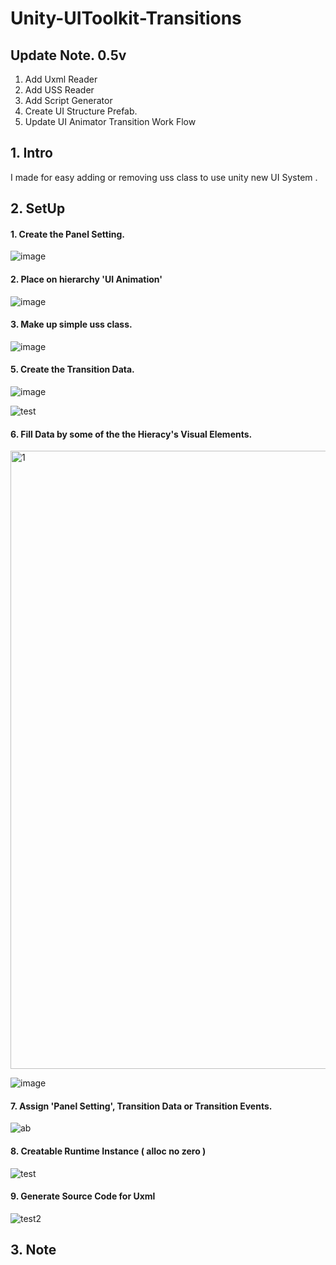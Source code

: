 # Unity-UIToolkit-Transitions

## Update Note. 0.5v

1. Add Uxml Reader
2. Add USS Reader
3. Add Script Generator
4. Create UI Structure Prefab.
5. Update UI Animator Transition Work Flow

## 1. Intro

I made for easy adding or removing uss class to use unity new UI System .

## 2. SetUp

#### 1. Create the Panel Setting.

![image](https://user-images.githubusercontent.com/123732566/215467563-6780aa2d-6a74-447c-8663-919d4064f999.png)

#### 2. Place on hierarchy 'UI Animation'

![image](https://user-images.githubusercontent.com/123732566/215467799-eff2e2c9-361a-4616-b8d1-d14adae061a5.png)

#### 3. Make up simple uss class.

![image](https://user-images.githubusercontent.com/123732566/215468139-36ea6c7d-b1e5-4703-9546-135bc9582370.png)

#### 5. Create the Transition Data.

![image](https://user-images.githubusercontent.com/123732566/215468252-8258e99a-c697-4c34-a46c-a2aaad10c8e9.png)

![test](https://user-images.githubusercontent.com/123732566/222043075-7a5d088a-24e3-4a44-bfcd-6c6e9edc8e80.gif)

#### 6. Fill Data by some of the the Hieracy's Visual Elements.

<img width="989" alt="1" src="https://user-images.githubusercontent.com/123732566/221946610-913e95d4-f881-4c0e-8538-137757cfa883.png">

![image](https://user-images.githubusercontent.com/123732566/215468864-202d208f-473e-4bd6-968f-e6b7fbc78aed.png)

#### 7. Assign 'Panel Setting', Transition Data or Transition Events.

![ab](https://user-images.githubusercontent.com/123732566/221954337-2f8af1b8-10e2-4b14-8108-7a2c21b1a6e5.gif)

#### 8. Creatable Runtime Instance ( alloc no zero )
![test](https://user-images.githubusercontent.com/123732566/222045672-566c7a50-5f51-47cd-9611-0bd5f824520e.gif)

#### 9. Generate Source Code for Uxml
![test2](https://user-images.githubusercontent.com/123732566/222045863-06bd47c7-f0c5-47f1-a343-2fe438d3d124.gif)

## 3. Note

####
